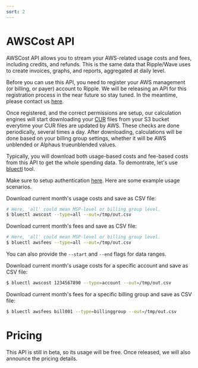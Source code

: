 ```yaml
---
sort: 2
---
```


# AWSCost API

AWSCost API allows you to stream your AWS-related usage costs and fees, including credits, and refunds. This is the same data that Ripple/Wave uses to create invoices, graphs, and reports, aggregated at daily level.

Before you can use this API, you need to register your AWS management (or billing, or payer) account to Ripple. We will be releasing an API for this registration process in the near future so stay tuned. In the meantime, please contact us [here](https://alphaus.cloud/en/inquiry/).

Once registered, and the correct permissions are setup, our calculation engines will start downloading your [CUR](https://aws.amazon.com/aws-cost-management/aws-cost-and-usage-reporting/) files from your S3 bucket everytime your CUR files are updated by AWS. These checks are done periodically, several times a day. After downloading, calculations will be done based on your billing group settings, whether it will be AWS unblended or Alphaus trueunblended values.

Typically, you will download both usage-based costs and fee-based costs from this API to get the whole spending data. To demontrate, let's use [bluectl](https://github.com/alphauslabs/bluectl) tool.

Make sure to setup authentication [here](https://alphauslabs.github.io/blueapi/authentication/apikey.html). Here are some example usage scenarios.

Download current month's usage costs and save as CSV file:

```bash
# Here, 'all' could mean MSP-level or billing group level.
$ bluectl awscost --type=all --out=/tmp/out.csv
```

Download current month's fees and save as CSV file:

```bash
# Here, 'all' could mean MSP-level or billing group level.
$ bluectl awsfees --type=all --out=/tmp/out.csv
```

You can also provide the `--start` and `--end` flags for data ranges.

Download current month's usage costs for a specific account and save as CSV file:

```bash
$ bluectl awscost 1234567890 --type=account --out=/tmp/out.csv
```

Download current month's fees for a specific billing group and save as CSV file:

```bash
$ bluectl awsfees bill001 --type=billinggroup --out=/tmp/out.csv
```

# Pricing

This API is still in beta, so its usage will be free. Once released, we will also announce the pricing details.
